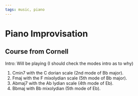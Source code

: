 ```yaml
---
tags: music, piano
---
```


# Piano Improvisation

## Course from Cornell

Intro:
Will be playing (I should check the modes intro as to why)
1. Cmin7 with the C dorian scale (2nd mode of Bb major).
2. Fmaj with the F mixolydian scale (5th mode of Bb major).
3. Abmaj7 with the Ab lydian scale (4th mode of Eb).
4. Bbmaj with Bb mixolydian (5th mode of Eb).